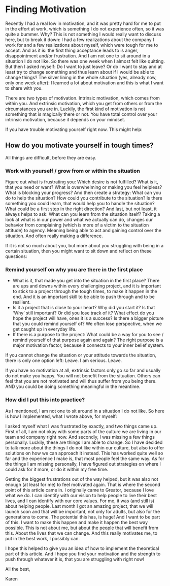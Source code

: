 # Finding Motivation


Recently I had a real low in motivation, and it was pretty hard for me to put in the effort at work, which is something I do not experience often, so it was quite a bummer. Why? This is not something I would really want to discuss here, but to break it down: I had a few realizations about the company I work for and a few realizations about myself, which were tough for me to accept. And as it is: the first thing acceptance leads to is anger, disappointment and/or frustration. And I am not one to sit around in a situation I do not like. So there was one week when I almost felt like quitting. But then I asked myself: Do I want to just leave? Or do I want to stay and at least try to change something and thus learn about if I would be able to change things? The silver lining in the whole situation (yes, already now, only one week after): I learned a lot about motivation and this is what I want to share with you.

There are two types of motivation. Intrinsic motivation, which comes from within you. And extrinsic motivation, which you get from others or from the circumstances you are in. Luckily, the first kind of motivation is not something that is magically there or not. You have total control over your intrinsic motivation, because it depends on your mindset.

If you have trouble motivating yourself right now. This might help:

## How do you motivate yourself in tough times?
All things are difficult, before they are easy.

### Work with yourself / grow from or within the situation
Figure out what is frustrating you: Which desire is not fulfilled? What is it, that you need or want? What is overwhelming or making you feel helpless? What is blocking your progress?
And then create a strategy: What can you do to help the situation? How could you contribute to the situation? Is there something you could learn, that would help you to handle the situation? What could be a first step in the right direction?
And last, but not least, it always helps to ask: What can you learn from the situation itself?
Taking a look at what is in our power and what we actually can do, changes our behavior from complaining (which is more of a victim to the situation attitude) to agency. Meaning being able to act and gaining control over the situation. And often really making a difference.

If it is not so much about you, but more about you struggling with being in a certain situation, then you might want to sit down and reflect on these questions:

### Remind yourself on why you are there in the first place
- What is it, that made you get into the situation in the first place? There are ups and downs within every challenging project, and it is important to stick to a project through the tough times, to make it happen in the end. And it is an important skill to be able to push through and to be resilient.
- Is it a project that is close to your heart? Why did you start it? Is that ‘Why’ still important? Or did you lose track of it? What effect do you hope the project will have, ones it is a success? Is there a bigger picture that you could remind yourself of? We often lose perspective, when we get caught up in everyday life.
- If there is a purpose to the project: What could be a way for you to see / remind yourself of that purpose again and again?
The right purpose is a major motivation factor, because it connects to your inner belief system.

If you cannot change the situation or your attitude towards the situation, there is only one option left: Leave. I am serious. Leave.

If you have no motivation at all, extrinsic factors only go so far and usually do not make you happy. You will not benefit from the situation. Others can feel that you are not motivated and will thus suffer from you being there. AND you could be doing something meaningful in the meantime.

### How did I put this into practice?
As I mentioned, I am not one to sit around in a situation I do not like. So here is how I implemented, what I wrote above, for myself:

I asked myself what I was frustrated by exactly, and two things came up. First of all, I am not okay with some parts of the culture we are living in our team and company right now. And secondly, I was missing a few things personally. Luckily, these are things I am able to change. So I have decided to talk more about the things I do not like within our culture, but also to offer solutions on how we can approach it instead. This has worked quite well so far and the experience I make is, that most people feel the same way. As for the things I am missing personally, I have figured out strategies on where I could ask for it more, or do it within my free time. 

Getting the biggest frustrations out of the way helped, but it was also not enough (at least for me) to feel motivated again. That is where the second point of this article came in. I originally came to Greator, because I love what we do. I can identify with our vision to help people to live their best lives, and I can identify with our core values. For me, it was (and still is) about helping people. Last month I got an amazing project, that we will launch soon and that will be important, not only for adults, but also for the generations to come. The potential this has, is huge! And I want to be part of this. I want to make this happen and make it happen the best way possible. This is not about me, but about the people that will benefit from this. About the lives that we can change. And this really motivates me, to put in the best work, I possibly can. 

I hope this helped to give you an idea of how to implement the theoretical part of this article. And I hope you find your motivation and the strength to push through whatever it is, that you are struggling with right now!

All the best,

Karen
